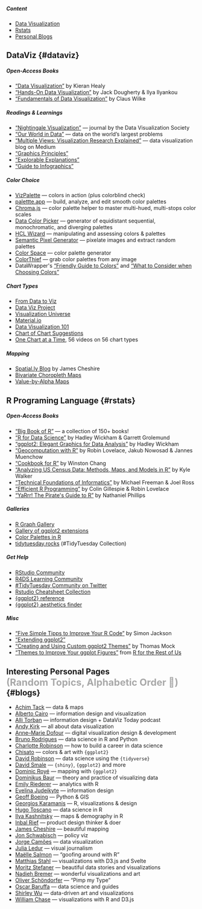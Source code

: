 ##### Content

* [Data Visualization](#dataviz)
* [Rstats](#rstats)
* [Personal Blogs](#blogs)


## DataViz {#dataviz}

##### Open-Access Books

* <a href="https://socviz.co/" target="_blank">“Data Visualization”</a> by Kieran Healy
* <a href="https://handsondataviz.org/" target="_blank">“Hands-On Data Visualization”</a> by Jack Dougherty & Ilya Ilyankou
* <a href="https://serialmentor.com/dataviz/" target="_blank">“Fundamentals of Data Visualization”</a> by Claus Wilke


##### Readings & Learnings

* <a href="https://nightingaledvs.com/" target="_blank">“Nightingale Visualization”</a> — journal by the Data Visualization Society
* <a href="https://ourworldindata.org/blog" target="_blank">“Our World in Data”</a> — data on the world’s largest problems
* <a href="https://medium.com/multiple-views-visualization-research-explained" target="_blank">“Multiple Views: Visualization Research Explained”</a> — data visualization blog on Medium
* <a href="https://graphicsprinciples.github.io/" target="_blank">“Graphics Principles”</a>
* <a href="https://explorabl.es/" target="_blank">“Explorable Explanations”</a>
* <a href="https://www.businesspundit.com/guide-to-infographics/" target="_blank">“Guide to Infographics”</a>


##### Color Choice

* <a href="https://projects.susielu.com/viz-palette" target="_blank">VizPalette</a> — colors in action (plus colorblind check)
* <a href="https://palettte.app/" target="_blank">palettte.app</a> — build, analyze, and edit smooth color palettes
* <a href="https://gka.github.io/palettes" target="_blank">Chroma.js</a> — color palette helper to master multi-hued, multi-stops color scales
* <a href="https://learnui.design/tools/data-color-picker.html" target="_blank">Data Color Picker</a> — generator of equidistant sequential, monochromatic, and diverging palettes
* <a href="http://hclwizard.org/" target="_blank">HCL Wizard</a> — manipulating and assessing colors & palettes
* <a href="https://demo.appsilon.com/apps/pixelator/" target="_blank">Semantic Pixel Generator</a> — pixelate images and  extract random palettes
* <a href="https://mycolor.space/" target="_blank">Color Space</a> — color palette generator
* <a href="https://lokeshdhakar.com/projects/color-thief/" target="_blank">ColorThief</a> — grab color palettes from any image
* DataWrapper's <a href="https://blog.datawrapper.de/colorguide/" target="_blank">“Friendly Guide to Colors”</a> and <a href="https://blog.datawrapper.de/colors/" target="_blank">“What to Consider when Choosing Colors”</a>


##### Chart Types

* <a href="https://www.data-to-viz.com/" target="_blank">From Data to Viz</a>
* <a href="https://datavizproject.com/" target="_blank">Data Viz Project</a>
* <a href="http://visualizationuniverse.com/charts/" target="_blank">Visualization Universe</a>
* <a href="https://material.io/design/communication/data-visualization.html" target="_blank">Material.io</a>
* <a href="https://blog.hubspot.com/marketing/types-of-graphs-for-data-visualization" target="_blank">Data Visualization 101</a>
* <a href="https://extremepresentation.typepad.com/files/choosing-a-good-chart-09.pdf" target="_blank">Chart of Chart Suggestions</a>
* <a href="https://www.youtube.com/playlist?list=PLfv89tPxlTiVIrwuSBCISiBaGSH1CJR5-" target="_blank">One Chart at a Time</a>, 56 videos on 56 chart types


##### Mapping

* <a href="http://spatial.ly/" target="_blank">Spatial.ly Blog</a> by James Cheshire
* <a href="http://www.joshuastevens.net/cartography/make-a-bivariate-choropleth-map/" target="_blank">Bivariate Choropleth Maps</a>
* <a href="http://andywoodruff.com/blog/value-by-alpha-maps/" target="_blank">Value-by-Alpha Maps</a>



## R Programing Language {#rstats}

##### Open-Access Books

* <a href="https://www.bigbookofr.com/" target="_blank">“Big Book of R”</a> — a collection of 150+ books!
* <a href="https://r4ds.had.co.nz/" target="_blank">“R for Data Science”</a> by Hadley Wickham & Garrett Grolemund
* <a href="https://ggplot2-book.org" target="_blank">“ggplot2: Elegant Graphics for Data Analysis”</a> by Hadley Wickham 
* <a href="https://geocompr.robinlovelace.net/index.html" target="_blank">“Geocomputation with R”</a> by Robin Lovelace, Jakub Nowosad & Jannes Muenchow
* <a href="http://www.cookbook-r.com/" target="_blank">“Cookbook for R”</a> by Winston Chang
* <a href="https://walker-data.com/census-r/" target="_blank">“Analyzing US Census Data: Methods, Maps, and Models in R”</a> by Kyle Walker
* <a href="https://info201.github.io/" target="_blank">“Technical Foundations of Informatics”</a> by Michael Freeman & Joel Ross
* <a href="https://bookdown.org/csgillespie/efficientR/" target="_blank">“Efficient R Programming”</a> by Colin Gillespie & Robin Lovelace
* <a href="https://bookdown.org/ndphillips/YaRrr/" target="_blank">“YaRrr! The Pirate's Guide to R”</a> by Nathaniel Phillips

##### Galleries

* <a href="https://www.r-graph-gallery.com/" target="_blank">R Graph Gallery</a>
* <a href="https://exts.ggplot2.tidyverse.org/" target="_blank">Gallery of ggplot2 extensions</a>
* <a href="https://github.com/EmilHvitfeldt/r-color-palettes/" target="_blank">Color Palettes in R</a>
* <a href="http://tidytuesday.rocks/" target="_blank">tidytuesday.rocks</a> (#TidyTuesday Collection)


##### Get Help

* <a href="https://wwww.community.rstudio.com" target="_blank">RStudio Community</a>
* <a href="https://www.rfordatasci.com" target="_blank">R4DS Learning Community</a>
* <a href="https://twitter.com/hashtag/tidytuesday?lang=en" target="_blank">#TidyTuesday Community on Twitter</a>
* <a href="https://www.rstudio.com/resources/cheatsheets/" target="_blank">Rstudio Cheatsheet Collection</a>
* <a href="https://ggplot2.tidyverse.org/reference/" target="_blank">{ggplot2} reference</a>
* <a href="https://ggplot2tor.com/aesthetics/" target="_blank">{ggplot2} aesthetics finder</a>


##### Misc

* <a href="https://drsimonj.svbtle.com/five-simple-tricks-to-improve-your-r-code" target="_blank">“Five Simple Tipps to Improve Your R Code”</a> by Simon Jackson
* <a href="https://exts.ggplot2.tidyverse.org/gallery/" target="_blank">“Extending ggplot2”</a>
* <a href="https://themockup.blog/posts/2020-12-26-creating-and-using-custom-ggplot2-themes/" target="_blank">“Creating and Using Custom ggplot2 Themes”</a> by Thomas Mock
* <a href="https://rfortherestofus.com/2019/08/themes-to-improve-your-ggplot-figures/" target="_blank">“Themes to Improve Your ggplot Figures”</a> from <a href="https://rfortherestofus.com/" target="_blank">R for the Rest of Us</a> 



## Interesting Personal Pages<br><span style='font-size:19pt;color:darkgrey;'>(Random Topics, Alphabetic Order 🤷)</span> {#blogs}


* <a href="https://www.achim-tack.org/" target="_blank">Achim Tack</a> — data & maps
* <a href="http://www.thefunctionalart.com/" target="_blank">Alberto Cairo</a> — information design and visualization
* <a href="https://www.allitorban.com/" target="_blank">Alli Torban</a> — information design + DataViz Today podcast
* <a href="https://www.visualisingdata.com/blog/" target="_blank">Andy Kirk</a> — all about data visualization
* <a href="https://www.delightfuldata.art/" target="_blank">Anne–Marie Dofour</a> — digital visualization design & development
* <a href="https://www.brodrigues.co/" target="_blank">Bruno Rodrigues</a> — data science in R and Python
* <a href="https://hookedondata.org/" target="_blank">Charlotte Robinson</a> — how to build a career in data science
* <a href="https://chichacha.netlify.com/" target="_blank">Chisato</a> — colors & art with `{ggplot2}`
* <a href="http://varianceexplained.org/" target="_blank">David Robinson</a> — data science using the `{tidyverse}`
* <a href="https://davidsmale.netlify.com/" target="_blank">David Smale</a> — `{shiny}`, `{ggplot2}` and more
* <a href="https://dominicroye.github.io/en/" target="_blank">Dominic Royé</a> — mapping with `{ggplot2}`
* <a href="http://do.minik.us/" target="_blank">Dominikus Baur</a> — theory and practice of visualizing data
* <a href="https://emilyriederer.netlify.app/" target="_blank">Emily Riederer</a> — analytics with R
* <a href="https://www.evelinajudeikyte.com/" target="_blank">Evelina Judeikyte</a> — information design
* <a href="https://geoffboeing.com" target="_blank">Geoff Boeing</a> — Python & GIS
* <a href="https://karaman.is/" target="_blank">Georgios Karamanis</a> — R, visualizations & design
* <a href="https://toscano84.github.io/" target="_blank">Hugo Toscano</a> — data science in R
* <a href="https://ikashnitsky.github.io/" target="_blank">Ilya Kashnitsky</a> — maps & demography in R
* <a href="https://www.inbal-rief.com/" target="_blank">Inbal Rief</a> — product design thinker & doer
* <a href="https://spatial.ly/" target="_blank">James Cheshire</a> — beautiful mapping
* <a href="https://policyviz.com/blog" target="_blank">Jon Schwabisch</a> — policy viz
* <a href="https://wisevis.com/" target="_blank">Jorge Camões</a> — data visualization
* <a href="https://julialedur.com.br/work-english" target="_blank">Julia Ledur</a> — visual journalism
* <a href="https://masalmon.eu/" target="_blank">Maëlle Salmon</a> — “goofing around with R”
* <a href="https://www.higsch.com/" target="_blank">Matthias Stahl</a> — visualizations with D3.js and Svelte
* <a href="https://truth-and-beauty.net/" target="_blank">Moritz Stefaner</a> — beautiful data stories and visualizations
* <a href="https://www.visualcinnamon.com" target="_blank">Nadieh Bremer</a> — wonderful visualizations and art
* <a href="https://pimpmytype.com/articles/" target="_blank">Oliver Schöndorfer</a> — “Pimp my Type”
* <a href="https://oscarbaruffa.com/" target="_blank">Oscar Baruffa</a> — data science and guides
* <a href="https://shirleywu.studio/" target="_blank">Shirley Wu</a> — data-driven art and visualizations
* <a href="https://www.williamrchase.com/" target="_blank">William Chase</a> — visualizations with R and D3.js





